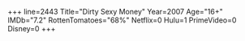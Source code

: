 +++
line=2443
Title="Dirty Sexy Money"
Year=2007
Age="16+"
IMDb="7.2"
RottenTomatoes="68%"
Netflix=0
Hulu=1
PrimeVideo=0
Disney=0
+++

